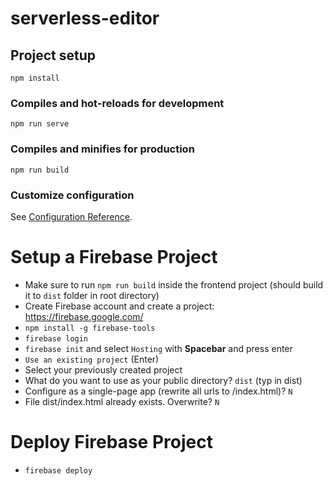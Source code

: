 # serverless-editor

## Project setup
```
npm install
```

### Compiles and hot-reloads for development
```
npm run serve
```

### Compiles and minifies for production
```
npm run build
```

### Customize configuration
See [Configuration Reference](https://cli.vuejs.org/config/).

# Setup a Firebase Project
- Make sure to run `npm run build` inside the frontend project (should build it to `dist` folder in root directory)
- Create Firebase account and create a project: https://firebase.google.com/
- `npm install -g firebase-tools`
- `firebase login`
- `firebase init` and select `Hosting` with **Spacebar** and press enter
- `Use an existing project` (Enter)
- Select your previously created project
- What do you want to use as your public directory? `dist` (typ in dist)
- Configure as a single-page app (rewrite all urls to /index.html)? `N`
- File dist/index.html already exists. Overwrite? `N`

# Deploy Firebase Project
- `firebase deploy`